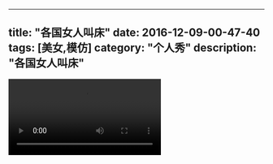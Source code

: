 
---
title: "各国女人叫床"
date: 2016-12-09-00-47-40
tags: [美女,模仿]
category: "个人秀"
description: "各国女人叫床"
---
<video src="http://ohtsqip0g.bkt.clouddn.com/各国女人叫床-美女,模仿-个人秀.mp4" controls="controls"></video>
